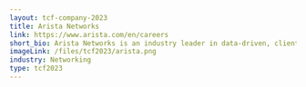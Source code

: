 ```yaml
---
layout: tcf-company-2023
title: Arista Networks
link: https://www.arista.com/en/careers
short_bio: Arista Networks is an industry leader in data-driven, client to cloud networking for large data center, campus and routing environments. Arista’s award-winning platforms deliver availability, agility, automation, analytics and security through an advanced network operating stack.
imageLink: /files/tcf2023/arista.png
industry: Networking
type: tcf2023
---
```

